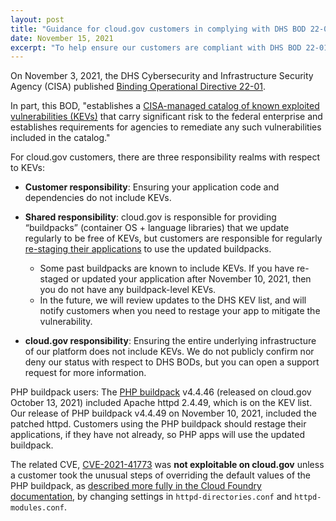 ```yaml
---
layout: post
title: "Guidance for cloud.gov customers in complying with DHS BOD 22-01"
date: November 15, 2021
excerpt: "To help ensure our customers are compliant with DHS BOD 22-01, the cloud.gov team has provided some guidance on buildpack usage and updates"
---
```


On November 3, 2021, the DHS Cybersecurity and Infrastructure Security Agency (CISA) published [Binding Operational Directive 22-01](https://cyber.dhs.gov/bod/22-01/).

In part, this BOD, "establishes a [CISA-managed catalog of known exploited vulnerabilities (KEVs)](https://cisa.gov/known-exploited-vulnerabilities) that carry significant risk to the federal enterprise and establishes requirements for agencies to remediate any such vulnerabilities included in the catalog."

For cloud.gov customers, there are three responsibility realms with respect to KEVs:

* **Customer responsibility**: Ensuring your application code and dependencies do not include KEVs.

* **Shared responsibility**: cloud.gov is responsible for providing “buildpacks” (container OS + language libraries) that we update regularly to be free of KEVs, but customers are responsible for regularly [re-staging their applications](https://docs.cloudfoundry.org/devguide/deploy-apps/start-restart-restage.html#restage) to use the updated buildpacks.

    - Some past buildpacks are known to include KEVs. If you have re-staged or updated your application after November 10, 2021, then you do not have any buildpack-level KEVs.
    - In the future, we will review updates to the DHS KEV list, and will notify customers when you need to restage your app to mitigate the vulnerability.

* **cloud.gov responsibility**: Ensuring the entire underlying infrastructure of our platform does not include KEVs. We do not publicly confirm nor deny our status with respect to DHS BODs, but you can open a support request for more information.

PHP buildpack users: The [PHP buildpack](https://github.com/cloudfoundry/php-buildpack/releases) v4.4.46 (released on cloud.gov October 13, 2021) included Apache httpd 2.4.49, which is on the KEV list. Our release of PHP buildpack v4.4.49 on November 10, 2021, included the patched httpd. Customers using the PHP buildpack should restage their applications, if they have not already, so PHP apps will use the updated buildpack. 

The related CVE, [CVE-2021-41773](https://nvd.nist.gov/vuln/detail/CVE-2021-41773) was **not exploitable on cloud.gov** unless a customer took the unusual steps of overriding the default values of the PHP buildpack, as [described more fully in the Cloud Foundry documentation](https://docs.cloudfoundry.org/buildpacks/php/gsg-php-config.html), by changing settings in `httpd-directories.conf` and `httpd-modules.conf`.
